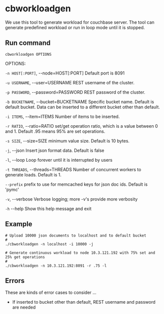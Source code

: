 cbworkloadgen
=============

We use this tool to generate workload for couchbase server. The tool can generate predefined workload or run in loop mode until it is stopped.

Run command
------------

    cbworkloadgen OPTIONS

OPTIONS:

  `-n HOST[:PORT]`, --node=HOST[:PORT] Default port is 8091

  `-u USERNAME`, --user=USERNAME       REST username of the cluster. 

  `-p PASSWORD`, --password=PASSWORD   REST password of the cluster.

  `-b BUCKETNAME`, --bucket=BUCKETNAME Specific bucket name. Default is default bucket. Data can be inserted to a different bucket other than default.

  `-i ITEMS`, --item=ITEMS             Number of items to be inserted. 

  `-r RATIO`, --ratio=RATIO            set/get operation ratio, which is a value between 0 and 1. Default .95 means 95% are set operations.

  `-s SIZE`, --size=SIZE               minimum value size. Default is 10 bytes.

  `-j`, --json                         Insert json format data. Default is false

  `-l`, --loop                         Loop forever until it is interrupted by users

  `-t THREADS`, --threads=THREADS      Number of concurrent workers to generate loads. Default is 1.

  `--prefix`                           prefix to use for memcached keys for json doc ids. Default is 'pymc'

  `-v`, --verbose                      Verbose logging; more -v's provide more verbosity

  `-h` --help                          Show this help message and exit 

Example
-------

    # Upload 10000 json documents to localhost and to default bucket
    #
    ./cbworkloadgen -n localhost -i 10000 -j

    # Generate continuous workload to node 10.3.121.192 with 75% set and 25% get operations
    #
    ./cbworkloadgen -n 10.3.121.192:8091 -r .75 -l

Errors
------

These are kinds of error cases to consider ...

* If inserted to bucket other than default, REST username and password are needed
